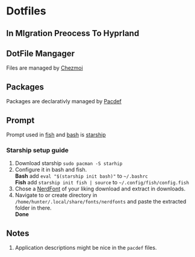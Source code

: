 # Dotfiles

## In MIgration Preocess To Hyprland

## DotFile Mangager
Files are managed by [Chezmoi](https://github.com/twpayne/chezmoi)

## Packages
Packages are declarativly managed by [Pacdef](https://github.com/steven-omaha/pacdef)

## Prompt
Prompt used in [fish](https://fishshell.com/) and [bash](https://www.gnu.org/software/bash/) is [starship](https://starship.rs/)
### Starship setup guide
1. Download starship `sudo pacman -S starhip`
2. Configure it in bash and fish. <br/>
        **Bash** add `eval "$(starship init bash)"` to `~/.bashrc` <br/>
        **Fish** add `starship init fish | source` to `~/.config/fish/config.fish`
3. Chose a [NerdFont](https://www.nerdfonts.com/font-downloads) of your liking download and extract in downloads. 
4. Navigate to or create directory in `/home/hunter/.local/share/fonts/nerdfonts` and paste the extracted folder in there. <br/>
**Done**

## Notes
1. Application descriptions might be nice in the `pacdef` files. 